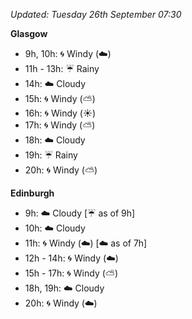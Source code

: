 *Updated: Tuesday 26th September 07:30*

**Glasgow**

* 9h, 10h: :cyclone: Windy (:cloud:)
* 11h - 13h: :umbrella: Rainy
* 14h: :cloud: Cloudy
* 15h: :cyclone: Windy (:partly_sunny:)
* 16h: :cyclone: Windy (:sunny:)
* 17h: :cyclone: Windy (:partly_sunny:)
* 18h: :cloud: Cloudy
* 19h: :umbrella: Rainy
* 20h: :cyclone: Windy (:partly_sunny:)

**Edinburgh**

* 9h: :cloud: Cloudy [:umbrella: as of 9h]
* 10h: :cloud: Cloudy
* 11h: :cyclone: Windy (:cloud:) [:cloud: as of 7h]
* 12h - 14h: :cyclone: Windy (:cloud:)
* 15h - 17h: :cyclone: Windy (:partly_sunny:)
* 18h, 19h: :cloud: Cloudy
* 20h: :cyclone: Windy (:cloud:)
